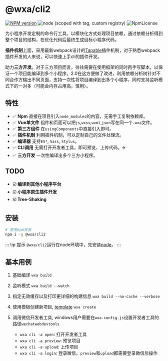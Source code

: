 # @wxa/cli2
[![NPM version](https://img.shields.io/npm/v/@wxa/cli2/next.svg)](https://www.npmjs.com/package/@wxa/cli2)
![node (scoped with tag, custom registry)](https://img.shields.io/node/v/@stdlib/stdlib/latest.svg?registry_uri=https%3A%2F%2Fregistry.npmjs.com)
![NpmLicense](https://img.shields.io/npm/l/@wxa/cli2.svg)

为小程序开发定制的命令行工具。以模块化方式处理项目依赖，通过依赖分析得到整个项目的结构，在优化代码后最终生成目标小程序代码。

**插件机制**上面，采用最新webpack设计的[Tapable](https://github.com/webpack/tapable)插件机制，对于熟悉webpack插件开发的人来说，可以快速上手cli的插件开发。

助力**三方开发**。对于三方项目而言，往往需要在使用框架的同时再手写脚本，以保证一个项目能编译到多个小程序。2.0在这方便做了改进，利用依赖分析树针对不同合作方输出不同页面，支持一次性将项目编译到出多个小程序，同时支持监听模式下的一对多（可能会内存占用高，慎用）。

## 特性
- :white_check_mark: **Npm** 直接在项目引入`node_modules`的内容，无需手工复制依赖库。
- :white_check_mark: **Vue单文件** 组件和页面可以把`js`,`wxss`,`wxml`,`json`写在同一个`.wxa`文件。
- :white_check_mark: **第三方组件** 在`usingComponents`中直接引入即可。
- :white_check_mark: **插件机制** 利用插件机制，可以定制自己的文件处理流。
- :white_check_mark: **编译器** 支持`ES*`, `Sass`, `Stylus`。
- :white_check_mark: **CLI调用** 无需打开开发者工具，即可预览、上传代码。:airplane:
- :white_check_mark: **三方开发** 一次性编译出多个三方小程序。

## TODO
- :ballot_box_with_check: **编译到其他小程序平台** 
- :ballot_box_with_check: **小程序原生插件开发**
- :ballot_box_with_check: **Tree-Shaking**

## 安装
```bash
# 使用npm安装
npm i -g @wxa/cli2
```

::: tip 提示
`@wxa/cli2`运行在node环境中，先安装[node](https://nodejs.org/en/)。
:::

## 基本用例
1. 基础编译
`wxa build`

2. 监听模式
`wxa build --watch`

3. 指定无效缓存以及打印更详细的构建信息
`wxa build --no-cache --verbose`

4. 使用模板创建新项目, [template](https://github.com/Genuifx/wxa-templates)
`wxa create`

5. 调用微信开发者工具, windows用户需要在`wxa.config.js`设置开发者工具的路径`wechatwebdevtools`
    - `wxa cli -a open`: 打开开发者工具
    - `wxa cli -a preview`: 预览项目
    - `wxa cli -a upload`: 上传项目
    - `wxa cli -a login`: 登录微信，`preview`和`upload`都需要登录微信后操作